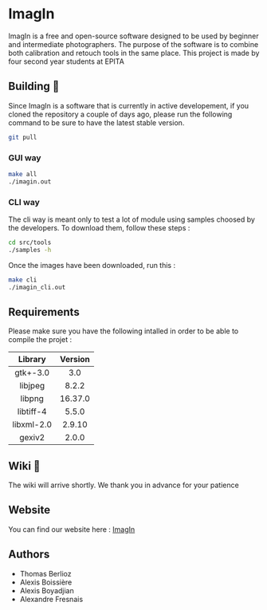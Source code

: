 ImagIn
======

ImagIn is a free and open-source software designed to be used by beginner and intermediate photographers. The purpose of the software is to combine both calibration and retouch tools in the same place.
This project is made by four second year students at EPITA


Building :hammer:
--------

Since ImagIn is a software that is currently in active developement, if you cloned the repository a couple of days ago, please run the following command to be sure to have the latest stable version.

```bash
git pull
```

### GUI way

```bash
make all
./imagin.out

```

### CLI way

The cli way is meant only to test a lot of module using samples choosed by the developers. To download them, follow these steps :

```bash
cd src/tools
./samples -h
```

Once the images have been downloaded, run this :

```bash
make cli
./imagin_cli.out
```

Requirements
------------

Please make sure you have the following intalled in order to be able to compile the projet :

| Library       | Version   |
|:-------------:|:---------:|
| gtk+-3.0      | 3.0       |
| libjpeg       | 8.2.2     |
| libpng        | 16.37.0   |
| libtiff-4     | 5.5.0     |
| libxml-2.0    | 2.9.10    |
| gexiv2        | 2.0.0     |


Wiki :book:
----

The wiki will arrive shortly. We thank you in advance for your patience


Website
------

You can find our website here : 
[ImagIn](https://turodoras.github.io/ImagIn_website "ImagIn website")


Authors
-------
* Thomas Berlioz
* Alexis Boissière
* Alexis Boyadjian
* Alexandre Fresnais
